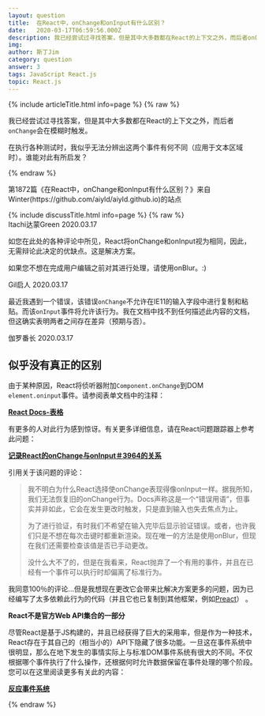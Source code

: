 ```yaml
---
layout: question
title:  在React中，onChange和onInput有什么区别？
date:   2020-03-17T06:59:56.000Z
description: 我已经尝试过寻找答案，但是其中大多数都在React的上下文之外，而后者onChange会在模糊时触发。在执行各种测试时，我似乎无法分辨出这两个事件有何...
img: 
author: 斯丁Jim
category: question
answer: 3
tags: JavaScript React.js
topic: React.js
---
```

<div class="article-root">
  <div class="article">
    {% include articleTitle.html info=page %}
    {% raw %}
    <div class="article-content"><p><font style="vertical-align: inherit;"><font style="vertical-align: inherit;">我已经尝试过寻找答案，但是其中大多数都在React的上下文之外，而后者</font></font><code>onChange</code><font style="vertical-align: inherit;"><font style="vertical-align: inherit;">会在模糊时触发。</font></font></p>

<p><font style="vertical-align: inherit;"><font style="vertical-align: inherit;">在执行各种测试时，我似乎无法分辨出这两个事件有何不同（应用于文本区域时）。</font><font style="vertical-align: inherit;">谁能对此有所启发？</font></font></p></div>
    {% endraw %}
  </div>
  <p class="winter_mark">第1872篇《在React中，onChange和onInput有什么区别？》来自Winter(https://github.com/aiyld/aiyld.github.io)的站点</p>
  <div class="discuss-wrapper">
    {% include discussTitle.html info=page %}
    {% raw %}
    <div class="discuss-item">
        <div class="discuss-parent">
          <div class="discuss-meta">
            <span class="discuss-user">Itachi达蒙Green</span>
            <span class="discuss-time">2020.03.17</span>
          </div>
          <div class="discuss-comment"><p><font style="vertical-align: inherit;"><font style="vertical-align: inherit;">如您在此处的各种评论中所见，React将onChange和onInput视为相同，因此，无需辩论此决定的优缺点。</font><font style="vertical-align: inherit;">这是解决方案。</font></font></p>

<p><font style="vertical-align: inherit;"><font style="vertical-align: inherit;">如果您不想在完成用户编辑之前对其进行处理，请使用onBlur。</font><font style="vertical-align: inherit;">:)</font></font></p></div>
        </div></div><div class="discuss-item">
        <div class="discuss-parent">
          <div class="discuss-meta">
            <span class="discuss-user">Gil启人</span>
            <span class="discuss-time">2020.03.17</span>
          </div>
          <div class="discuss-comment"><p><font style="vertical-align: inherit;"><font style="vertical-align: inherit;">最近我遇到一个错误，该错误</font></font><code>onChange</code><font style="vertical-align: inherit;"><font style="vertical-align: inherit;">不允许在IE11的输入字段中进行复制和粘贴。</font><font style="vertical-align: inherit;">而该</font></font><code>onInput</code><font style="vertical-align: inherit;"><font style="vertical-align: inherit;">事件将允许该行为。</font><font style="vertical-align: inherit;">我在文档中找不到任何描述此内容的文档，但这确实表明两者之间存在差异（预期与否）。</font></font></p></div>
        </div></div><div class="discuss-item">
        <div class="discuss-parent">
          <div class="discuss-meta">
            <span class="discuss-user">伽罗番长</span>
            <span class="discuss-time">2020.03.17</span>
          </div>
          <div class="discuss-comment"><h2><font style="vertical-align: inherit;"><font style="vertical-align: inherit;">似乎没有真正的区别</font></font></h2>

<p><font style="vertical-align: inherit;"><font style="vertical-align: inherit;">由于某种原因，React将侦听器附加</font></font><code>Component.onChange</code><font style="vertical-align: inherit;"><font style="vertical-align: inherit;">到DOM </font></font><code>element.oninput</code><font style="vertical-align: inherit;"><font style="vertical-align: inherit;">事件。</font><font style="vertical-align: inherit;">请参阅表单文档中的注释：</font></font></p>

<p><strong><a href="https://facebook.github.io/react/docs/forms.html" rel="noreferrer"><font style="vertical-align: inherit;"><font style="vertical-align: inherit;">React Docs-表格</font></font></a></strong></p>

<p><font style="vertical-align: inherit;"><font style="vertical-align: inherit;">有更多的人对此行为感到惊讶。</font><font style="vertical-align: inherit;">有关更多详细信息，请在React问题跟踪器上参考此问题：</font></font></p>

<p><strong><a href="https://github.com/facebook/react/issues/3964" rel="noreferrer"><font style="vertical-align: inherit;"><font style="vertical-align: inherit;">记录React的onChange与onInput＃3964的关系</font></font></a></strong></p>

<p><font style="vertical-align: inherit;"><font style="vertical-align: inherit;">引用关于该问题的评论：</font></font></p>

<blockquote>
  <p><font style="vertical-align: inherit;"><font style="vertical-align: inherit;">我不明白为什么React选择使onChange表现得像onInput一样。</font><font style="vertical-align: inherit;">据我所知，我们无法恢复旧的onChange行为。</font><font style="vertical-align: inherit;">Docs声称这是一个“错误用语”，但事实并非如此，它会在发生更改时触发，只是直到输入也失去焦点为止。</font></font></p>
  
  <p><font style="vertical-align: inherit;"><font style="vertical-align: inherit;">为了进行验证，有时我们不希望在输入完毕后显示验证错误。</font><font style="vertical-align: inherit;">或者，也许我们只是不想在每次击键时都重新渲染。</font><font style="vertical-align: inherit;">现在唯一的方法是使用onBlur，但现在我们还需要检查该值是否已手动更改。</font></font></p>
  
  <p><font style="vertical-align: inherit;"><font style="vertical-align: inherit;">没什么大不了的，但是在我看来，React抛弃了一个有用的事件，并且在已经有一个事件可以执行时却偏离了标准行为。</font></font></p>
</blockquote>

<p><font style="vertical-align: inherit;"><font style="vertical-align: inherit;">我同意100％的评论...但是我想现在更改它会带来比解决方案更多的问题，因为已经编写了太多依赖此行为的代码（并且它也已复制到其他框架，例如</font></font><a href="https://preactjs.com/" rel="noreferrer"><font style="vertical-align: inherit;"><font style="vertical-align: inherit;">Preact</font></font></a><font style="vertical-align: inherit;"><font style="vertical-align: inherit;">） 。</font></font></p>

<p><strong><font style="vertical-align: inherit;"><font style="vertical-align: inherit;">React不是官方Web API集合的一部分</font></font></strong></p>

<p><font style="vertical-align: inherit;"><font style="vertical-align: inherit;">尽管React是基于JS构建的，并且已经获得了巨大的采用率，但是作为一种技术，React存在于其自己的（相当小的）API下隐藏了很多功能。</font><font style="vertical-align: inherit;">一旦这在事件系统中很明显，那么在地下发生的事情实际上与标准DOM事件系统有很大的不同。</font><font style="vertical-align: inherit;">不仅根据哪个事件执行了什么操作，还根据何时允许数据保留在事件处理的哪个阶段。</font><font style="vertical-align: inherit;">您可以在这里阅读更多有关此的内容：</font></font></p>

<p><strong><a href="https://facebook.github.io/react/docs/events.html" rel="noreferrer"><font style="vertical-align: inherit;"><font style="vertical-align: inherit;">反应事件系统</font></font></a></strong></p></div>
        </div></div>
    {% endraw %}
  </div>
<div>
